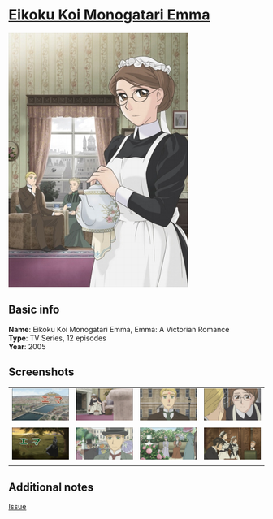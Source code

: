 # [Eikoku Koi Monogatari Emma][anidb_url]

[anidb_url]: https://anidb.net/anime/2695

![cover](cover.jpg)

## Basic info

**Name**: Eikoku Koi Monogatari Emma, Emma: A Victorian Romance<br>
**Type**: TV Series, 12 episodes<br>
**Year**: 2005<br>

## Screenshots

| | | | |
| - | - | - | - |
| ![qtec 1](screenshots/screenshot01.png) | ![qtec 2](screenshots/screenshot02.png) | ![qtec 3](screenshots/screenshot03.png) | ![qtec 4](screenshots/screenshot04.png) |
| | | | |
| ![qtec 5](screenshots/screenshot05.png) | ![qtec 6](screenshots/screenshot06.png) | ![qtec 7](screenshots/screenshot07.png) | ![qtec 8](screenshots/screenshot08.png) |
| | | | |

## Additional notes

[Issue](https://github.com/LightArrowsEXE/QTEC/issues/5)
